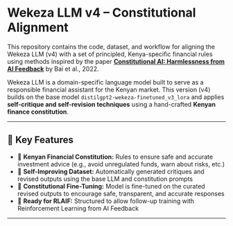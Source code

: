 # Wekeza LLM v4 – Constitutional Alignment

This repository contains the code, dataset, and workflow for aligning the Wekeza LLM (v4) with a set of principled, Kenya-specific financial rules using methods inspired by the paper **[Constitutional AI: Harmlessness from AI Feedback](https://arxiv.org/pdf/2212.08073.pdf)** by Bai et al., 2022.

Wekeza LLM is a domain-specific language model built to serve as a responsible financial assistant for the Kenyan market. This version (v4) builds on the base model `distilgpt2-wekeza-finetuned_v3_lora` and applies **self-critique and self-revision techniques** using a hand-crafted **Kenyan finance constitution**.

---

## 📌 Key Features

- 📜 **Kenyan Financial Constitution:** Rules to ensure safe and accurate investment advice (e.g., avoid unregulated funds, warn about risks, etc.)
- 🔁 **Self-Improving Dataset:** Automatically generated critiques and revised outputs using the base LLM and constitution prompts
- 🧠 **Constitutional Fine-Tuning:** Model is fine-tuned on the curated revised outputs to encourage safe, transparent, and accurate responses
- 🧪 **Ready for RLAIF:** Structured to allow follow-up training with Reinforcement Learning from AI Feedback

---
